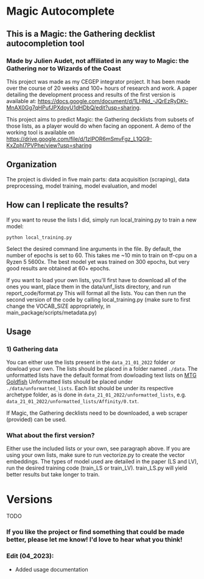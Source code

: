 # Magic Autocomplete
## This is a Magic: the Gathering decklist autocompletion tool
### Made by Julien Audet, not affiliated in any way to Magic: the Gathering nor to Wizards of the Coast

This project was made as my CEGEP integrator project. It has been made over the course of 20 weeks and 100+ hours of
research and work. A paper detailing the development process and results of the first version is available at: 
https://docs.google.com/document/d/1LHNd_-JQrEzRyDKt-MnAX0Gg7qHPufJPXdoyU1dHDbQ/edit?usp=sharing. 

This project aims to predict Magic: the Gathering decklists from subsets of those lists, as a player would do when
facing an opponent. A demo of the working tool is available on 
https://drive.google.com/file/d/1zIPOR6mSmvFgz_L1QG9-KxZphI7PVPhe/view?usp=sharing


## Organization
The project is divided in five main parts: data acquisition (scraping), data preprocessing, model training,
model evaluation, and model 


## How can I replicate the results?
  If you want to reuse the lists I did, simply run local_training.py to train a new model:
  
 ```python local_training.py```
 
Select the desired command line arguments in the file. By default, the number of epochs is set to 60. This takes me ~10 min to train on tf-cpu on a Ryzen 5 5600x. The best model yet was trained on 300 epochs, but very good results are obtained at 60+ epochs.
 
If you want to load your own lists, you'll first have to download all of the ones you want, place them in the data/unf_lists directory, and run report_code/format.py This will format all the lists. You can then run the second version of the code by calling local_training.py (make sure to first change the VOCAB_SIZE appropriately, in main_package/scripts/metadata.py)

## Usage
### 1) Gathering data
You can either use the lists present in the `data_21_01_2022` folder or dowload your own.
The lists should be placed in a folder named `./data`.
The unformatted lists have the default format from dowloading text lists on [MTG Goldfish](https://www.mtggoldfish.com)
Unformatted lists should be placed under `./data/unformatted_lists`. Each list should be under its
respective archetype folder, as is done in `data_21_01_2022/unformatted_lists`, e.g. `data_21_01_2022/unformatted_lists/Affinity/0.txt`.

If Magic, the Gathering decklists need to be downloaded, a web scraper (provided) can be used.


### What about the first version?
Either use the included lists or your own, see paragraph above. If you are using your own lists, make sure to run vectorize.py to create the vector embeddings. 
The types of model used are detailed in the paper (LS and LV), run the desired training code (train_LS or train_LV). train_LS.py will yield better results but take longer to train. 


# Versions
TODO


### If you like the project or find something that could be made better, please let me know! I'd love to hear what you think!

### Edit (04_2023):
* Added usage documentation